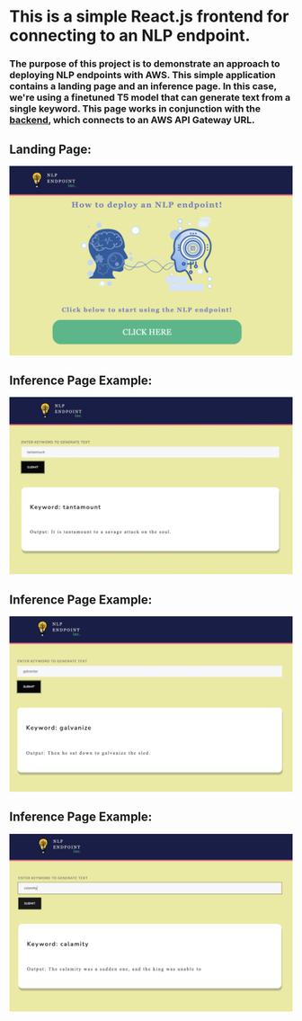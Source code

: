 # This is a simple React.js frontend for connecting to an NLP endpoint. 

### The purpose of this project is to demonstrate an approach to deploying NLP endpoints with AWS. This simple application contains a landing page and an inference page. In this case, we're using a finetuned T5 model that can generate text from a single keyword. This page works in conjunction with the [backend](https://github.com/s-cafferty-nlp/nlp_endpoint_backend), which connects to an AWS API Gateway URL.

## Landing Page:

![](https://github.com/s-cafferty-nlp/nlp_endpoint_frontend/blob/main/public/images/nlp_frontend_1.png)

## Inference Page Example:
![](https://github.com/s-cafferty-nlp/nlp_endpoint_frontend/blob/main/public/images/nlp_frontend_5.png)

## Inference Page Example:
![](https://github.com/s-cafferty-nlp/nlp_endpoint_frontend/blob/main/public/images/nlp_frontend_3.png)

## Inference Page Example:
![](https://github.com/s-cafferty-nlp/nlp_endpoint_frontend/blob/main/public/images/nlp_frontend_2.png)
